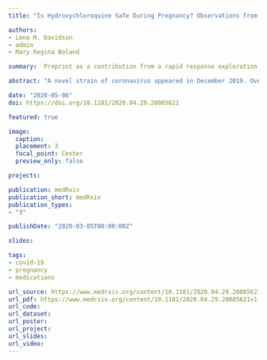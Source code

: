 ```yaml
---
title: "Is Hydroxychloroquine Safe During Pregnancy? Observations from Penn Medicine"

authors:
- Lena M. Davidson
- admin
- Mary Regina Boland

summary:  Preprint as a contribution from a rapid response exploration of hydroxychloroquine effects on pregnancy-related outcomes.

abstract: "A novel strain of coronavirus appeared in December 2019. Over the next few months, this novel coronavirus spread throughout the world, being declared a pandemic by the World Health Organization on March 11, 2020. As of this writing (March 28, 2020) over one hundred thousand individuals in the United States of America were confirmed cases. One way of treating the associated disease, COVID-19, is to reuse existing FDA-approved medications. One medication that has shown promise is hydroxychloroquine (HCQ). However, the utility and safety of HCQ among pregnant COVID-19 patients remains a concern."

date: "2020-05-06"
doi: https://doi.org/10.1101/2020.04.29.20085621

featured: true

image:
  caption:
  placement: 3
  focal_point: Center
  preview_only: false

projects:

publication: medRxiv
publication_short: medRxiv
publication_types:
- "3"

publishDate: "2020-03-05T00:00:00Z"

slides:

tags:
- covid-19
- pregnancy
- medications

url_source: https://www.medrxiv.org/content/10.1101/2020.04.29.20085621v1
url_pdf: https://www.medrxiv.org/content/10.1101/2020.04.29.20085621v1.full.pdf
url_code:
url_dataset:
url_poster:
url_project:
url_slides:
url_video:
---
```

